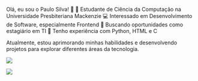 Olá, eu sou o Paulo Silva! 👋
📌 Estudante de Ciência da Computação na Universidade Presbiteriana Mackenzie
💻 Interessado em Desenvolvimento de Software, especialmente Frontend
🔎 Buscando oportunidades como estagiário em TI
🚀 Tenho experiência com Python, HTML e C

Atualmente, estou aprimorando minhas habilidades e desenvolvendo projetos para explorar diferentes áreas da tecnologia.

<a href="mailto:contatopaulohslima@gmail.com">
<img src="https://img.shields.io/badge/Gmail-D14836?style=for-the-badge&logo=gmail&logoColor=white"/>
</a>

[<img src="https://img.shields.io/badge/LinkedIn-0077B5?style=for-the-badge&logo=linkedin&logoColor=white">](https://www.linkedin.com/in/paulolimati/)


<!--
**lima0234/lima0234** is a ✨ _special_ ✨ repository because its `README.md` (this file) appears on your GitHub profile.

Here are some ideas to get you started:

- 🔭 I’m currently working on ...
- 🌱 I’m currently learning ...
- 👯 I’m looking to collaborate on ...
- 🤔 I’m looking for help with ...
- 💬 Ask me about ...
- 📫 How to reach me: ...
- 😄 Pronouns: ...
- ⚡ Fun fact: ...
-->
